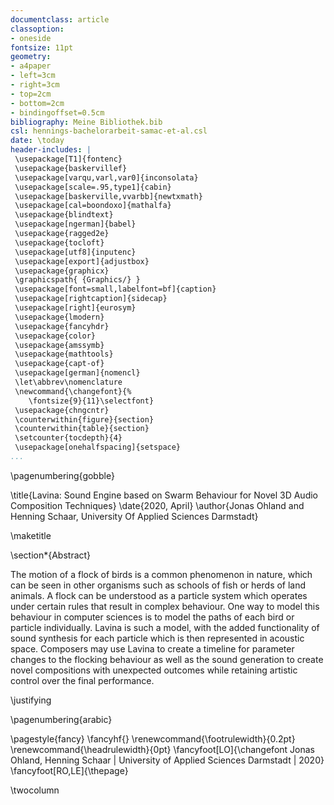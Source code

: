```yaml
---
documentclass: article
classoption: 
- oneside
fontsize: 11pt
geometry:
- a4paper
- left=3cm
- right=3cm
- top=2cm
- bottom=2cm
- bindingoffset=0.5cm
bibliography: Meine Bibliothek.bib
csl: hennings-bachelorarbeit-samac-et-al.csl
date: \today
header-includes: |
 \usepackage[T1]{fontenc}
 \usepackage{baskervillef}
 \usepackage[varqu,varl,var0]{inconsolata}
 \usepackage[scale=.95,type1]{cabin}
 \usepackage[baskerville,vvarbb]{newtxmath}
 \usepackage[cal=boondoxo]{mathalfa}
 \usepackage{blindtext}
 \usepackage[ngerman]{babel}
 \usepackage{ragged2e}
 \usepackage{tocloft}
 \usepackage[utf8]{inputenc}
 \usepackage[export]{adjustbox}
 \usepackage{graphicx}
 \graphicspath{ {Graphics/} }
 \usepackage[font=small,labelfont=bf]{caption}
 \usepackage[rightcaption]{sidecap}
 \usepackage[right]{eurosym}
 \usepackage{lmodern}
 \usepackage{fancyhdr}
 \usepackage{color}
 \usepackage{amssymb}
 \usepackage{mathtools}
 \usepackage{capt-of}
 \usepackage[german]{nomencl}
 \let\abbrev\nomenclature
 \newcommand{\changefont}{%
    \fontsize{9}{11}\selectfont}
 \usepackage{chngcntr}
 \counterwithin{figure}{section}
 \counterwithin{table}{section}
 \setcounter{tocdepth}{4} 
 \usepackage[onehalfspacing]{setspace}
...
```




\pagenumbering{gobble}



\title{Lavina: Sound Engine based on Swarm Behaviour for Novel 3D Audio Composition Techniques}
\date{2020, April}
\author{Jonas Ohland and Henning Schaar, University Of Applied Sciences Darmstadt}

\maketitle

\section*{Abstract}

The motion of a flock of birds is a common phenomenon in nature, which can be seen in other organisms such as schools of fish or herds of land animals. A flock can be understood as a particle system which operates under certain rules that result in complex behaviour. 
One way to model this behaviour in computer sciences is to model the paths of each bird or particle individually. Lavina is such a model, with the added functionality of sound synthesis for each particle which is then represented in acoustic space. Composers may use Lavina to create a timeline for parameter changes to the flocking behaviour as well as the sound generation to create novel compositions with unexpected outcomes while retaining artistic control over the final performance.

\justifying 

\pagenumbering{arabic}

\pagestyle{fancy}
\fancyhf{}
\renewcommand{\footrulewidth}{0.2pt}
\renewcommand{\headrulewidth}{0pt}
\fancyfoot[LO]{\changefont Jonas Ohland, Henning Schaar | University of Applied Sciences Darmstadt | 2020}
\fancyfoot[RO,LE]{\thepage}

\twocolumn 
